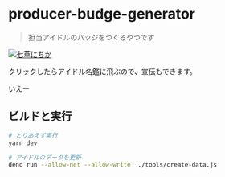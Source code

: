 # producer-budge-generator

> 担当アイドルのバッジをつくるやつです

[![七草にちか](https://img.shields.io/badge/%E6%8B%85%E5%BD%93-%E4%B8%83%E8%8D%89%E3%81%AB%E3%81%A1%E3%81%8B-A5CFB6)](https://idollist.idolmaster-official.jp/detail/50024)

クリックしたらアイドル名鑑に飛ぶので、宣伝もできます。

いえー

## ビルドと実行

```sh
# とりあえず実行
yarn dev

# アイドルのデータを更新
deno run --allow-net --allow-write  ./tools/create-data.js
```
